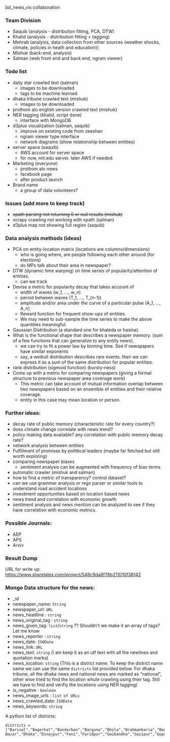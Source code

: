 bd_news_vis collaboration

### Team Division
- Saquib (analysis - distribution fitting, PCA, DTW)
- Khalid (analysis - distribution fitting + tagging)
- Mehrab (analysis, data collection from other sources (weather shocks, climate, policies in heath and education))
- Mishuk (back-end, analysis)
- Salman (web front end and back end, ngram viewer)

### Todo list
- daily star crawled text (salman)
  - images to be downloaded
  - tags to be machine learned
- dhaka tribune crawled text (mishuk)
  - images to be downloaded
- prothom alo english version crawled text (mishuk)
- NER tagging (khalid, script done)
  - interface with MongoDB 
- d3plus visualization (salman, saquib)
  - improve on existing code from zeeshan
  - ngram viewer type interface
  - network diagrams (show relationship between entities)
- server space (saquib)
  - AWS account for server space
  - for now, mit.edu server. later AWS if needed.
- Marketing (everyone)
  - prothom alo news
  - facebook page
  - after product launch
- Brand name
  - a group of data volunteers?

### Issues (add more to keep track)
- ~~xpath parsing not returning 0 or null results (mishuk)~~
- scrapy crawling not working with xpath (salman)
- d3plus map not showing full region (saquib)

### Data analysis methods (ideas)
- PCA on entity-location matrix (locations are columns/dimensions)
  - who is going where, are people following each other around (for elections)
  - do MPs talk about their area in newspaper?
- DTW (dynamic time warping) on time series of popularity/attention of entities.
  - can we track 
- Devise a metric for popularity decay that takes account of
  - width of waves (w_1, ..., w_n)
  - period between waves (T_1, ..., T_(n-1))
  - amplitude and/or area under the curve of a particular pulse (A_1, ..., A_n)
  - Reward function for frequent show-ups of entities.
  - We may need to sub-sample the time series to make the above quantities meaningful.
- Gaussian Distribution (a standard one for khaleda or hasina). 
- What is the functional shape that describes a newspaper memory. (sum of a few functions that can generalize to any entity news).
  - we can try to fit a power law by binning time. See if newspapers have similar exponents
  - say, a weibull distribution describes rare events. then we can express it as a sum of the same distribution for popular entities.
- rank distribution (sigmoid function) (bursty-ness)
- Come up with a metric for comparing newspapers (giving a formal structure to previous newspaper area coverage work)
  - This metric can take account of mutual information overlap between two newspapers based on an ensemble of entities and their relative coverage.
  - entity in this case may mean location or person.

### Further ideas:
- decay rate of public memory (characteristic rate for every country?)
- does climate change correlate with news trend?
- policy making data available? any correlation with public memory decay rate?
- network analysis between entities
- Fulfillment of promises by polittical leaders (maybe far fetched but still worth exploring)
- comparing newspaper biases
  - sentiment analysis can be augmented with frequency of bias terms
- automatic crawler (mishuk and salman)
- how to find a metric of transparency? control dataset?
- can we use grammar analysis or regx parser or similar tools to understand road accident locations
- investment opportunities based on location based news
- news trend and correlation with economic growth
- sentiment analysis and news mention can be analyzed to see if they have correlation with economic metrics.

### Possible Journals: 
- AEP
- APS
- Arxiv

### Result Dump
URL for write up: https://www.sharelatex.com/project/548c9da8f76b211010f38142

### Mongo Data structure for the news:

- _id
- newspaper_name: `String`
- newspaper_url: `URL`
- news_headline : `string`
- news_original_tag : `string`
- news_given_tag: `list`/`string` ?? Shouldn't we make it an array of tags? Let me know
- news_reporter : `string`
- news_date: `ISODate`
- news_link: `URL`
- news_text: `string` (I am keep it as an utf text with all the newlines and quotation marks)
- news_location: `string` (This is a district name. To keep the district name same we can use the same `districts` list provided below. For dhaka tribune, all the dhaka news and national news are marked as "national", other wise tried to find the location whule crawling using thier tag. Still we have to find and verifiy the locations using NER tagging)
- is_negative : `boolean`
- news_image_urls : `list of URLs`
- news_crawled_date: `ISODate`
- news_keywords: `string`

A python list of districts:

```
districts = ["Barisal","Bagerhat","Bandarban","Barguna","Bhola","Brahmanbaria","Bogra","Chandpur","Chapainawabganj","Chittagong","Chuadanga","Comilla","Coxs Bazar","Dhaka","Dinajpur","Feni","Faridpur","Gaibandha","Gazipur","Gopalganj","Habiganj","Jessore","Jhalokati","Jamalpur","Joypurhat","Jhenaidah","Kurigram","Khulna","Khagrachhari","Kushtia","Kishoreganj","Lakshmipur","Lalmonirhat","Madaripur","Magura","Meherpur","Moulvibazar","Mymensingh","Manikganj","Munshiganj","Narail","Narayanganj","Noakhali","Naogaon","Narsingdi","Natore","Netrokona","Nilphamari","Pabna","Panchagarh","Patuakhali","Pirojpur","Rajshahi","Rajbari","Rangamati","Rangpur","Sylhet","Shariatpur","Satkhira","Sherpur","Sirajganj","Sunamgonj","Tangail","Thakurgaon"]
```
